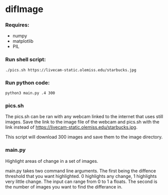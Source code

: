 # difImage

### Requires:
* numpy
* matplotlib
* PIL

### Run shell script:

    ./pics.sh https://livecam-static.olemiss.edu/starbucks.jpg

### Run python code:

    python3 main.py .4 300

### pics.sh

The pics.sh can be ran with any webcam linked to the internet that uses still images. Save the link to the image file of the webcam and pics.sh with the link instead of https://livecam-static.olemiss.edu/starbucks.jpg.

This script will download 300 images and save them to the image directory.

### main.py

Highlight areas of change in a set of images.

main.py takes two command line arguments. The first being the diffence threshold that you want highlighted. 0 highlights any change, 1 highlights very little change. The input can range from 0 to 1 a floats. The second is the number of images you want to find the differance in.
